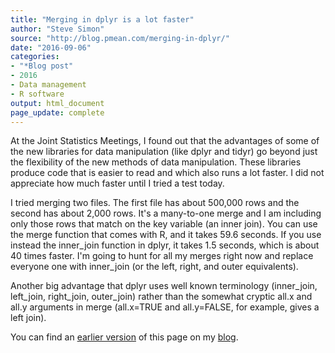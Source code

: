 ```yaml
---
title: "Merging in dplyr is a lot faster"
author: "Steve Simon"
source: "http://blog.pmean.com/merging-in-dplyr/"
date: "2016-09-06"
categories:
- "*Blog post"
- 2016
- Data management
- R software
output: html_document
page_update: complete
---
```


At the Joint Statistics Meetings, I found out that the advantages of some of the new libraries for data manipulation (like dplyr and tidyr) go beyond just the flexibility of the new methods of data manipulation. These libraries produce code that is easier to read and which also runs a lot faster. I did not appreciate how much faster until I tried a test today.

<!---More--->

I tried merging two files. The first file has about 500,000 rows and the second has about 2,000 rows. It's a many-to-one merge and I am including only those rows that match on the key variable (an inner join). You can use the merge function that comes with R, and it takes 59.6 seconds. If you use instead the inner_join function in dplyr, it takes 1.5 seconds, which is about 40 times faster. I'm going to hunt for all my merges right now and replace everyone one with inner_join (or the left, right, and outer equivalents).

Another big advantage that dplyr uses well known terminology (inner_join, left_join, right_join, outer_join) rather than the somewhat cryptic all.x and all.y arguments in merge (all.x=TRUE and all.y=FALSE, for example, gives a left join).

You can find an [earlier version][sim1] of this page on my [blog][sim2].

[sim1]: http://blog.pmean.com/merging-in-dplyr/
[sim2]: http://blog.pmean.com

